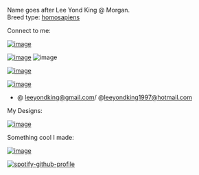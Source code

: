 Name goes after Lee Yond King @ Morgan. </br>
Breed type: <a href="https://www.britannica.com/topic/Homo-sapiens"> homosapiens </a>


Connect to me:

<a href="https://discordapp.com/users/301396666655834114">![image](https://img.shields.io/badge/Discord-5865F2?style=for-the-badge&logo=discord&logoColor=white)</a>

<a href="https://www.reddit.com/user/XueHuaPiaoPiau">![image](https://img.shields.io/badge/Reddit-FF4500?style=for-the-badge&logo=reddit&logoColor=white)</a> ![image](https://img.shields.io/reddit/user-karma/combined/XueHuaPiaoPiau?color=FF4500&label=Karma&logo=reddit&style=for-the-badge)

<a href="https://www.reddit.com/user/XueHuaPiaoPiau">![image](https://img.shields.io/badge/Twitch-9146FF?style=for-the-badge&logo=twitch&logoColor=white)</a>

<a href="https://www.twitch.tv/zeith"> ![image](https://img.shields.io/badge/Gmail-D14836?style=for-the-badge&logo=gmail&logoColor=white) </a>
-   @ leeyondking@gmail.com/ @leeyondking1997@hotmail.com

My Designs:

<a href="https://www.pinterest.com/mlyk1234/_created/"> ![image](https://img.shields.io/badge/Pinterest-%23E60023.svg?&style=for-the-badge&logo=Pinterest&logoColor=white) </a>

Something cool I made:

<a href="https://opensea.io/assets/0x495f947276749ce646f68ac8c248420045cb7b5e/52180486101746375649058139402698652356416839793934344850186858214516047478785">![image](https://img.shields.io/badge/NFT-BitSlayer-blue?style=for-the-badge&logo=appveyor) </a>


[![spotify-github-profile](https://spotify-github-profile.vercel.app/api/view?uid=mc5247&cover_image=true&theme=default&bar_color=53b14f&bar_color_cover=false)](https://github.com/kittinan/spotify-github-profile)

<!---
mlyk1234/mlyk1234 is a ✨ special ✨ repository because its `README.md` (this file) appears on your GitHub profile.
You can click the Preview link to take a look at your changes.
--->

